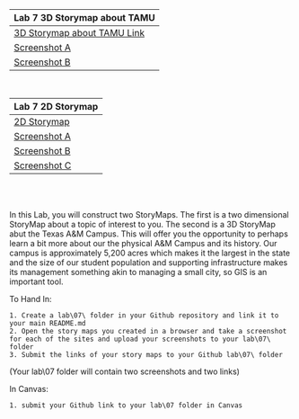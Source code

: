 |Lab 7 3D Storymap about TAMU|
|------|
|[3D Storymap about TAMU Link](https://storymaps.arcgis.com/stories/96126e43a93649dbaf9dcf65d6a5a90e)|
|[Screenshot A](Screenshot_Lab_7_3D_1.png)|
|[Screenshot B](Screenshot_Lab_7_3D_2.png)|
<br/>

|Lab 7 2D Storymap|
|------|
|[2D Storymap](https://storymaps.arcgis.com/stories/79d5eff294fe4d19b0c7204ae7904966)|
|[Screenshot A](Screenshot_Lab_7_2D_1.png)|
|[Screenshot B](Screenshot_Lab_7_2D_2.png)|
|[Screenshot C](Screenshot_Lab_7_2D_3.png)|
<br/>
<br/>

In this Lab, you will construct two StoryMaps.  The first is a two dimensional StoryMap about a topic of interest to you.  The second is a 3D StoryMap abut the Texas A&M Campus.  This will offer you the opportunity to perhaps learn a bit more about our the physical A&M Campus and its history.   Our campus is approximately 5,200 acres which makes it the largest in the state and the size of our student population and supporting infrastructure makes its management something akin to managing a small city, so GIS is an important tool.


To Hand In:

    1. Create a lab\07\ folder in your Github repository and link it to your main README.md
    2. Open the story maps you created in a browser and take a screenshot for each of the sites and upload your screenshots to your lab\07\ folder
    3. Submit the links of your story maps to your Github lab\07\ folder

 (Your lab\07 folder will contain two screenshots and two links)

 In Canvas:
    
    1. submit your Github link to your lab\07 folder in Canvas